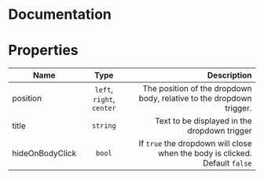 # Documentation


# Properties
| Name            | Type                          | Description  |
| --------------- |:-----------------------------:| ------------:|
| position        | `left`, `right`, `center`     | The position of the dropdown body, relative to the dropdown trigger. |
| title           | `string`                      | Text to be displayed in the dropdown trigger   |
| hideOnBodyClick | `bool`                        | If `true` the dropdown will close when the body is clicked. Default `false` |